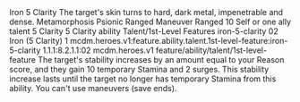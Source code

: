 <ability>
  <name>Iron</name>
  <cost>5 Clarity</cost>
  <flavor>The target&apos;s skin turns to hard, dark metal, impenetrable and dense.</flavor>
  <keywords>
    <keyword>Metamorphosis</keyword>
    <keyword>Psionic</keyword>
    <keyword>Ranged</keyword>
  </keywords>
  <type>Maneuver</type>
  <distance>Ranged 10</distance>
  <target>Self or one ally</target>
  <metadata>
    <class>talent</class>
    <cost>5 Clarity</cost>
    <cost_amount>5</cost_amount>
    <cost_resource>Clarity</cost_resource>
    <feature_type>ability</feature_type>
    <file_dpath>Talent/1st-Level Features</file_dpath>
    <item_id>iron-5-clarity</item_id>
    <item_index>02</item_index>
    <item_name>Iron (5 Clarity)</item_name>
    <level>1</level>
    <scc>mcdm.heroes.v1:feature.ability.talent.1st-level-feature:iron-5-clarity</scc>
    <scdc>1.1.1:8.2.1.1:02</scdc>
    <source>mcdm.heroes.v1</source>
    <type>feature/ability/talent/1st-level-feature</type>
  </metadata>
  <effects>
    <effect type="mundane">The target&apos;s stability increases by an amount equal to your Reason score, and they gain 10 temporary Stamina and 2 surges. This stability increase lasts until the target no longer has temporary Stamina from this ability.</effect>
    <effect type="mundane" name="Strained">You can&apos;t use maneuvers (save ends).</effect>
  </effects>
</ability>
